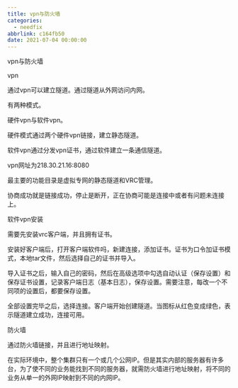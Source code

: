 ```yaml
---
title: vpn与防火墙
categories:
  - needfix
abbrlink: c164fb50
date: 2021-07-04 00:00:00
---
```

vpn与防火墙

vpn

通过vpn可以建立隧道。通过隧道从外网访问内网。

有两种模式。

硬件vpn与软件vpn。

硬件模式通过两个硬件vpn链接，建立静态隧道。

软件vpn通过分发vpn证书，通过软件建立一条通信隧道。

vpn网址为218.30.21.16:8080

最主要的功能目录是虚拟专网的静态隧道和VRC管理。

协商成功就是链接成功，停止是断开，正在协商可能是连接中或者有问题未连接上。

软件vpn安装

需要先安装vrc客户端，并且拥有证书。

安装好客户端后，打开客户端软件吗，新建连接，添加证书。证书为口令加证书模式，本地tar文件，然后选择自己的证书并导入。

导入证书之后，输入自己的密码，然后在高级选项中勾选自动认证（保存设置）和保存证书设置，记录客户端日志（基本日志），保存设置。需要注意，每改一个不同项的设置后，都要保存设置。

全部设置完毕之后，选择连接。客户端开始创建隧道。当图标从红色变成绿色，表示隧道建立成功，连接可用。

防火墙

通过防火墙链接，并且进行地址映射。

在实际环境中，整个集群只有一个或几个公网IP。但是其实内部的服务器有许多台，为了使不同的业务能找到不同的服务器，就需防火墙进行地址映射，将不同的业务从单一的外网IP映射到不同的内网IP。




